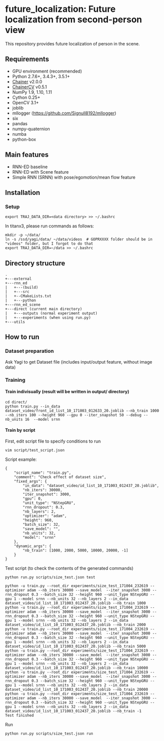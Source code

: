 # future\_localization: Future localization from second-person view
This repository provides future localization of person in the scene.

## Requirements

- GPU environment (recommended)
- Python 2.7.6+, 3.4.3+, 3.5.1+
- [Chainer](https://github.com/pfnet/chainer) v2.0.0
- [ChainerCV](https://github.com/chainer/chainercv) v0.5.1
- NumPy 1.9, 1.10, 1.11
- Cython 0.25+
- OpenCV 3.1+
- joblib
- mllogger (https://github.com/Signull8192/mllogger)
- six
- pandas
- numpy-quaternion
- numba
- python-box

## Main features

- RNN-ED baseline
- RNN-ED with Scene feature
- Simple RNN (SRNN) with pose/egomotion/mean flow feature

## Installation

### Setup
```
export TRAJ_DATA_DIR=<data directory> >> ~/.bashrc
```

In titanx3, please run commands as follows:
```
mkdir -p ~/data/
ln -s /ssd/yagi/data/ ~/data/videos  # GOPRXXXX folder should be in "videos" folder, but I forgot to do that
export TRAJ_DATA_DIR=~/data >> ~/.bashrc
```

## Directory structure

    .
    +---external
    +---rnn_ed
    |   +---(build)
    |   +---src
    |   +--CMakeLists.txt
    |   +---python
    +---rnn_ed_scene
    +---direct (current main directory)
    |   +---outputs (normal experiment output)
    |   +---experiments (when using run.py)
    +---utils
    
## How to run
### Dataset preparation
Ask Yagi to get Dataset file (includes input/output feature, without image data)

### Training
#### Train indivisually (result will be written in output/ directory)
```
cd direct/
python train.py --in_data dataset_video/front_id_list_10_171003_012633_20.joblib --nb_train 1000 --nb_iters 100 --height 960 --gpu 0 --iter_snapshot 50 --debug --nb_units 16  --model srnn
```

#### Train by script
First, edit script file to specify conditions to run
```
vim script/test_script.json
```

Script example:
```
{
    "script_name": "train.py",
    "comment": "Check effect of dataset size",
    "fixed_args": {
        "in_data": "dataset_video/id_list_10_171003_012437_20.joblib",
        "nb_iters": 30000,
        "iter_snapshot": 3000,
        "gpu": 0,
        "unit_type": "NStepGRU",
        "rnn_dropout": 0.3,
        "nb_layers": 2,
        "optimizer": "adam",
        "height": 960,
        "batch_size": 32,
        "save_model": "",
        "nb_units": 32,
        "model": "srnn"
    },
    "dynamic_args": {
        "nb_train": [1000, 2000, 5000, 10000, 20000, -1]
    }
}
```

Test script (to check the contents of the generated commands)
```
python run.py scripts/size_test.json test
```

```
python -u train.py --root_dir experiments/size_test_171004_232619 --optimizer adam --nb_iters 30000 --save_model  --iter_snapshot 3000 --rnn_dropout 0.3 --batch_size 32 --height 960 --unit_type NStepGRU --gpu 1 --model srnn --nb_units 32 --nb_layers 2 --in_data dataset_video/id_list_10_171003_012437_20.joblib --nb_train 1000 
python -u train.py --root_dir experiments/size_test_171004_232619 --optimizer adam --nb_iters 30000 --save_model  --iter_snapshot 3000 --rnn_dropout 0.3 --batch_size 32 --height 960 --unit_type NStepGRU --gpu 1 --model srnn --nb_units 32 --nb_layers 2 --in_data dataset_video/id_list_10_171003_012437_20.joblib --nb_train 2000 
python -u train.py --root_dir experiments/size_test_171004_232619 --optimizer adam --nb_iters 30000 --save_model  --iter_snapshot 3000 --rnn_dropout 0.3 --batch_size 32 --height 960 --unit_type NStepGRU --gpu 1 --model srnn --nb_units 32 --nb_layers 2 --in_data dataset_video/id_list_10_171003_012437_20.joblib --nb_train 5000 
python -u train.py --root_dir experiments/size_test_171004_232619 --optimizer adam --nb_iters 30000 --save_model  --iter_snapshot 3000 --rnn_dropout 0.3 --batch_size 32 --height 960 --unit_type NStepGRU --gpu 1 --model srnn --nb_units 32 --nb_layers 2 --in_data dataset_video/id_list_10_171003_012437_20.joblib --nb_train 10000 
python -u train.py --root_dir experiments/size_test_171004_232619 --optimizer adam --nb_iters 30000 --save_model  --iter_snapshot 3000 --rnn_dropout 0.3 --batch_size 32 --height 960 --unit_type NStepGRU --gpu 1 --model srnn --nb_units 32 --nb_layers 2 --in_data dataset_video/id_list_10_171003_012437_20.joblib --nb_train 20000 
python -u train.py --root_dir experiments/size_test_171004_232619 --optimizer adam --nb_iters 30000 --save_model  --iter_snapshot 3000 --rnn_dropout 0.3 --batch_size 32 --height 960 --unit_type NStepGRU --gpu 1 --model srnn --nb_units 32 --nb_layers 2 --in_data dataset_video/id_list_10_171003_012437_20.joblib --nb_train -1 
Test finished
```

Run 
```
python run.py scripts/size_test.json run
```
